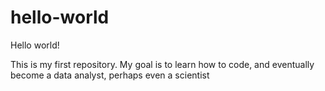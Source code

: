 # hello-world

Hello world!

This is my first repository. My goal is to learn how to code, and eventually become a data analyst, perhaps even a scientist
